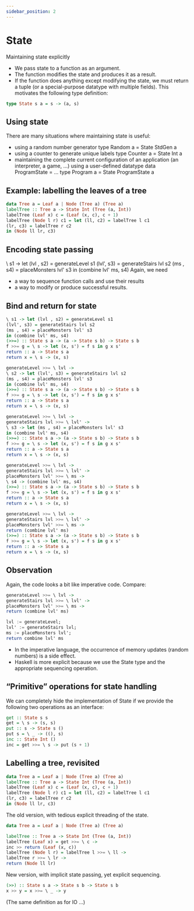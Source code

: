 ```yaml
---
sidebar_position: 2
---
```


# State

Maintaining state explicitly

- We pass state to a function as an argument.
- The function modifies the state and produces it as a result.
- If the function does anything except modifying the state, we must
return a tuple (or a special-purpose datatype with multiple fields).
This motivates the following type definition:

```hs
type State s a = s -> (a, s)
```

## Using state

There are many situations where maintaining state is useful:

- using a random number generator
type Random a = State StdGen a
- using a counter to generate unique labels
type Counter a = State Int a
- maintaining the complete current configuration of an application
(an interpreter, a game, ...) using a user-defined datatype
data ProgramState = ...
type Program a = State ProgramState a

## Example: labelling the leaves of a tree

```hs
data Tree a = Leaf a | Node (Tree a) (Tree a)
labelTree :: Tree a -> State Int (Tree (a, Int))
labelTree (Leaf x) c = (Leaf (x, c), c + 1)
labelTree (Node l r) c1 = let (ll, c2) = labelTree l c1
(lr, c3) = labelTree r c2
in (Node ll lr, c3)
```

## Encoding state passing

\ s1 -> let (lvl , s2) = generateLevel s1
(lvl', s3) = generateStairs lvl s2
(ms , s4) = placeMonsters lvl' s3
in (combine lvl' ms, s4)
Again, we need

- a way to sequence function calls and use their results
- a way to modify or produce successful results.

## Bind and return for state

```hs
\ s1 -> let (lvl , s2) = generateLevel s1
(lvl', s3) = generateStairs lvl s2
(ms , s4) = placeMonsters lvl' s3
in (combine lvl' ms, s4)
(>>=) :: State s a -> (a -> State s b) -> State s b
f >>= g = \ s -> let (x, s') = f s in g x s'
return :: a -> State s a
return x = \ s -> (x, s)
```

```hs
generateLevel >>= \ lvl ->
\ s2 -> let (lvl', s3) = generateStairs lvl s2
(ms , s4) = placeMonsters lvl' s3
in (combine lvl' ms, s4)
(>>=) :: State s a -> (a -> State s b) -> State s b
f >>= g = \ s -> let (x, s') = f s in g x s'
return :: a -> State s a
return x = \ s -> (x, s)
```

```hs
generateLevel >>= \ lvl ->
generateStairs lvl >>= \ lvl' ->
\ s3 -> let (ms , s4) = placeMonsters lvl' s3
in (combine lvl' ms, s4)
(>>=) :: State s a -> (a -> State s b) -> State s b
f >>= g = \ s -> let (x, s') = f s in g x s'
return :: a -> State s a
return x = \ s -> (x, s)
```

```hs
generateLevel >>= \ lvl ->
generateStairs lvl >>= \ lvl' ->
placeMonsters lvl' >>= \ ms ->
\ s4 -> (combine lvl' ms, s4)
(>>=) :: State s a -> (a -> State s b) -> State s b
f >>= g = \ s -> let (x, s') = f s in g x s'
return :: a -> State s a
return x = \ s -> (x, s)
```

```hs
generateLevel >>= \ lvl ->
generateStairs lvl >>= \ lvl' ->
placeMonsters lvl' >>= \ ms ->
return (combine lvl' ms)
(>>=) :: State s a -> (a -> State s b) -> State s b
f >>= g = \ s -> let (x, s') = f s in g x s'
return :: a -> State s a
return x = \ s -> (x, s)
```

## Observation

Again, the code looks a bit like imperative code. Compare:

```hs
generateLevel >>= \ lvl ->
generateStairs lvl >>= \ lvl' ->
placeMonsters lvl' >>= \ ms ->
return (combine lvl' ms)
```

```hs
lvl := generateLevel;
lvl' := generateStairs lvl;
ms := placeMonsters lvl';
return combine lvl' ms
```

- In the imperative language, the occurrence of memory updates
(random numbers) is a side effect.
- Haskell is more explicit because we use the State type and the
appropriate sequencing operation.

## “Primitive” operations for state handling

We can completely hide the implementation of State if we provide
the following two operations as an interface:

```hs
get :: State s s
get = \ s -> (s, s)
put :: s -> State s ()
put s = \ _ -> ((), s)
inc :: State Int ()
inc = get >>= \ s -> put (s + 1)
```

## Labelling a tree, revisited

```hs
data Tree a = Leaf a | Node (Tree a) (Tree a)
labelTree :: Tree a -> State Int (Tree (a, Int))
labelTree (Leaf x) c = (Leaf (x, c), c + 1)
labelTree (Node l r) c1 = let (ll, c2) = labelTree l c1
(lr, c3) = labelTree r c2
in (Node ll lr, c3)
```

The old version, with tedious explicit threading of the state.

```hs
data Tree a = Leaf a | Node (Tree a) (Tree a)

labelTree :: Tree a -> State Int (Tree (a, Int))
labelTree (Leaf x) = get >>= \ c ->
inc >> return (Leaf (x, c))
labelTree (Node l r) = labelTree l >>= \ ll ->
labelTree r >>= \ lr ->
return (Node ll lr)
```

New version, with implicit state passing, yet explicit sequencing.

```hs
(>>) :: State s a -> State s b -> State s b
x >> y = x >>= \ _ -> y
```

(The same definition as for IO ...)
